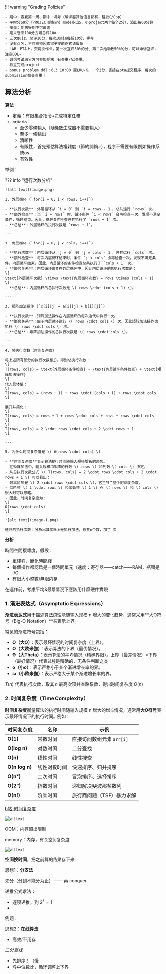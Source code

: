 !!! warning "Grading Policies"
    
    - 期中：春夏第一周、期末：机考（编译器其他语言都有，建议C/Cpp）
    - 平时分69分（PROJECT的hard mode多出5，小project两个每个2分），溢出按60分算
    - 覆盖：期末好期中可覆盖
    - 期末卷面100分方可总评100
    - 三次Quiz，总评10分，每次10min每份10分，手写
    - 没有点名，不可抗拒因素需要提前正式请假条
    - LAB：PTA上，交两次作业，第一次互评50%的分、第二次给助教50%的分，可以申诉互评，注意DDL~
    - 诚信考试满分方可参加期末，有查重/AI查重。
	- 独立完成project
	- bonus problem ddl：6.3 10:00 题LRU-K，一个2分，直接在pta提交程序，每次的submission都会查重！

## 算法分析

**算法**

- 定義：有限集合指令+完成特定任務
- criteria：
    - 至少零條輸入（隨機數生成器不需要輸入）
    - 至少一條輸出
    - 清晰性
    - 有限性，首先預估算法複雜度（節約開銷~），程序不需要有限例如操作系統os
    - 有效性

举例：

??? info "运行次数分析"

	![alt text](image.png)

	1. 外层循环 (`for(i = 0; i < rows; i++)`)

	- **执行次数**：外层循环从 `i = 0` 到 `i = rows - 1`，总共运行 `rows` 次。
	- **额外检查**：当 `i = rows` 时，循环条件 `i < rows` 会再检查一次，发现不满足条件，循环结束。因此，循环条件检查总共执行了 `rows + 1` 次。
	- **总结**：外层循环的执行次数是 `rows + 1`。

	---

	2. 内层循环 (`for(j = 0; j < cols; j++)`)

	- **执行次数**：内层循环从 `j = 0` 到 `j = cols - 1`，总共运行 `cols` 次。
	- **额外检查**：每次内层循环结束时，条件 `j < cols` 会再检查一次，发现不满足条件，内层循环结束。因此，内层循环的条件检查总共执行了 `cols + 1` 次。
	- **嵌套关系**：内层循环嵌套在外层循环中，因此内层循环的总执行次数是：
	\[
	\text{外层循环次数} \times \text{内层循环次数} = rows \times (cols + 1)
	\]
	- **总结**：内层循环的总执行次数是 \( rows \cdot (cols + 1) \)。

	---

	3. 矩阵加法操作 (`c[i][j] = a[i][j] + b[i][j]`)

	- **执行次数**：矩阵加法操作在内层循环的每次迭代中执行一次。
	- **嵌套关系**：由于内层循环运行 \( rows \cdot cols \) 次，因此矩阵加法操作也执行 \( rows \cdot cols \) 次。
	- **总结**：矩阵加法操作的总执行次数是 \( rows \cdot cols \)。

	---

	4. 总执行次数（时间复杂度）

	将上述所有部分的执行次数相加，得到总执行次数：
	\[
	T(rows, cols) = \text{外层循环条件检查} + \text{内层循环条件检查} + \text{矩阵加法操作}
	\]
	代入具体值：
	\[
	T(rows, cols) = (rows + 1) + rows \cdot (cols + 1) + rows \cdot cols
	\]

	展开并简化：
	\[
	T(rows, cols) = rows + 1 + rows \cdot cols + rows + rows \cdot cols
	\]
	\[
	T(rows, cols) = 2 \cdot rows \cdot cols + 2 \cdot rows + 1
	\]

	---

	5. 为什么时间复杂度是 \( O(rows \cdot cols) \)

	- **时间复杂度**表示算法执行时间随输入规模增长的趋势。
	- 在矩阵加法中，输入规模由矩阵的行数 \( rows \) 和列数 \( cols \) 决定。
	- 从总执行次数公式 \( T(rows, cols) = 2 \cdot rows \cdot cols + 2 \cdot rows + 1 \) 可以看出：
	- 最高阶项是 \( 2 \cdot rows \cdot cols \)，它主导了整个时间复杂度。
	- 低阶项 \( 2 \cdot rows \) 和常数项 \( 1 \) 在 \( rows \) 和 \( cols \) 很大时可以忽略。
	- 因此，时间复杂度为：
	\[
	O(rows \cdot cols)
	\]

	![alt text](image-1.png)

	递归的执行次数：分析出其实际上是执行加法，总共n个数，加了n次


**分析**
<!-- HBM 萬卡集群 -->
時間空間複雜度，假設：

- 單綫程，簡化時間綫
- 每個操作都認爲是一個時間單元（速度：寄存器——catch——RAM，瓶頸是I/O
- 有限大小整數/無限内存

在運作前，考慮平均&最壞情況下應該用什麽硬件實現



### **1. 渐进表达式（Asymptotic Expressions）**
**渐进表达式**用于描述算法的性能随输入规模 n 增大的变化趋势，通常采用**大O符号（Big-O Notation）**来表示上界。  

常见的渐进符号包括：
- **O（大O）**：表示最坏情况的时间复杂度（上界）。
- **Ω（大欧米伽）**：表示算法的下界（最优情况）。
- **Θ（大Theta）**：表示算法的平均情况（精确界限）。上界（最差情况）=下界（最好情况）代表过程是精确的，无条件判断之类
- **o（小o）**：表示严格小于某个渐进增长率的界。
- **ω（小欧米伽）**：表示严格大于某个渐进增长率的界。

$T(n)$ 代表执行次数，取其 $n$ 最高次项并省略系数，得出时间复杂度 $O(n)$

### **2. 时间复杂度（Time Complexity）**
**时间复杂度**衡量算法的执行时间随输入规模 n 增大的增长情况，通常用**大O符号**表示最坏情况下的执行时间。例如：

| 时间复杂度 | 名称 | 示例 |
|------------|------|------|
| **O(1)** | 常数时间 | 直接访问数组元素 `arr[i]` |
| **O(log n)** | 对数时间 | 二分查找 |
| **O(n)** | 线性时间 | 线性搜索 |
| **O(n log n)** | 线性对数时间 | 快速排序、归并排序 |
| **O(n²)** | 二次时间 | 冒泡排序、选择排序 |
| **O(2ⁿ)** | 指数时间 | 递归解决斐波那契数列 |
| **O(n!)** | 阶乘时间 | 旅行商问题（TSP）暴力求解 |

[b站-时间复杂度](https://www.bilibili.com/video/BV1nE411x7qP/?spm_id_from=333.337.search-card.all.click&vd_source=b14909f255fe42946743657320d2f59a)

![alt text](image-2.png)

OOM：内存超出限制

memory：内存，有关空间复杂度

![alt text](image-3.png)

**空间换时间**，把之前算的结果存下来

思想1：**分支法**

先分（分到不能分为止） —— 再 conquer

递推公式求法：

- 逐项递推，到 $2^k = 1$
- 

例题：

思想2：**在线算法**

- 高效/不用存

*二分查找*

- 先排序！（慢
- 与中位数比，循环调整上下界

